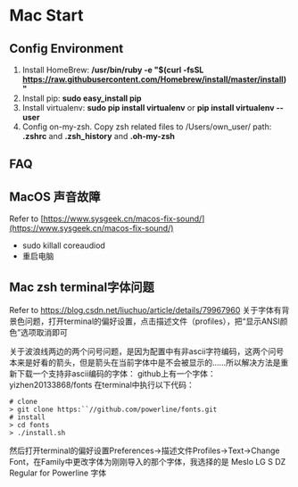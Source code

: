 # Mac Start
## Config Environment

1.  Install HomeBrew: **/usr/bin/ruby -e "$(curl -fsSL https://raw.githubusercontent.com/Homebrew/install/master/install)"**
2.  Install pip: **sudo easy_install pip**
3.  Install virtualenv: **sudo pip install virtualenv**  or **pip install virtualenv --user**
4. Config on-my-zsh. Copy zsh related files to /Users/own_user/ path:  **.zshrc**  and  **.zsh_history**  and  **.oh-my-zsh**

## FAQ
## MacOS 声音故障
Refer to [https://www.sysgeek.cn/macos-fix-sound/](https://www.sysgeek.cn/macos-fix-sound/)
-   sudo killall coreaudiod  
-   重启电脑
## Mac zsh terminal字体问题
Refer to https://blog.csdn.net/liuchuo/article/details/79967960
关于字体有背景色问题，打开terminal的偏好设置，点击描述文件（profiles），把“显示ANSI颜色”选项取消即可

关于波浪线两边的两个问号问题，是因为配置中有非ascii字符编码，这两个问号本来是好看的箭头，但是箭头在当前字体中是不会被显示的……所以解决方法是重新下载一个支持非ascii编码的字体：
github上有一个字体：yizhen20133868/fonts
在terminal中执行以下代码：
```
# clone
> git clone https:``//github.com/powerline/fonts.git
# install
> cd fonts
> ./install.sh
```

然后打开terminal的偏好设置Preferences->描述文件Profiles->Text->Change Font，在Family中更改字体为刚刚导入的那个字体，我选择的是 Meslo LG S DZ Regular for Powerline 字体
<!--stackedit_data:
eyJoaXN0b3J5IjpbMTY4MTY1MzczNywtMTczNTcxNzczNF19
-->